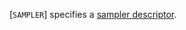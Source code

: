 [`SAMPLER`] specifies a [sampler descriptor](https://www.khronos.org/registry/vulkan/specs/1.3-extensions/html/vkspec.html#descriptorsets-sampler).